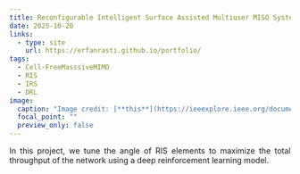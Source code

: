```yaml
---
title: Reconfigurable Intelligent Surface Assisted Multiuser MISO Systems
date: 2025-10-20
links:
  - type: site
    url: https://erfanrasti.github.io/portfolio/
tags:
  - Cell-FreeMasssiveMIMO
  - RIS
  - IRS
  - DRL
image:
  caption: "Image credit: [**this**](https://ieeexplore.ieee.org/document/9473521)"
  focal_point: ""
  preview_only: false
---
```


<p style="text-align: justify;">
In this project, we tune the angle of RIS elements to maximize the total throughput of the network using a deep reinforcement learning model.
</p>

